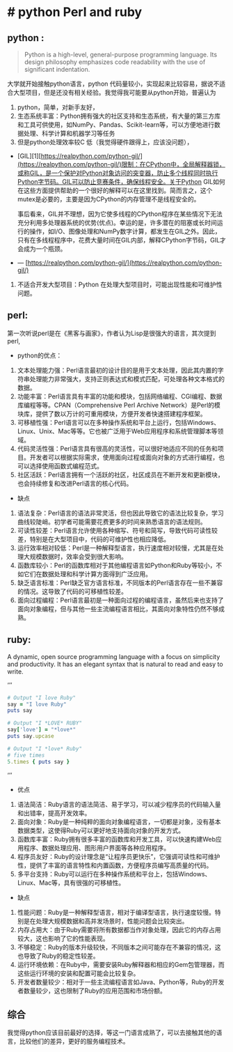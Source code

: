 # # python Perl and ruby

## python :

> Python is a high-level, general-purpose programming language. Its design philosophy emphasizes code readability with the use of significant indentation.

大学就开始接触python语言，python 代码量较小，实现起来比较容易，据说不适合大型项目，但是还没有相关经验。我觉得我可能要从python开始，普遍认为

1. python，简单，对新手友好，
2. 生态系统丰富：Python拥有强大的社区支持和生态系统，有大量的第三方库和工具可供使用，如NumPy、Pandas、Scikit-learn等，可以方便地进行数据处理、科学计算和机器学习等任务
3. 但是python处理效率较C 低（我觉得硬件跟得上，应该没问题），
- [GIL][1][https://realpython.com/python-gil/](https://realpython.com/python-gil/)限制：在CPython中，全局解释器锁，或称GIL，是一个保护对Python对象访问的突变器，防止多个线程同时执行Python字节码。GIL可以防止竞赛条件，确保线程安全。关于Python GIL如何在这些方面提供帮助的一个很好的解释可以在这里找到。简而言之，这个mutex是必要的，主要是因为CPython的内存管理不是线程安全的。
    
    事后看来，GIL并不理想，因为它使多线程的CPython程序在某些情况下无法充分利用多处理器系统的优势(优点)。幸运的是，许多潜在的阻塞或长时间运行的操作，如I/O、图像处理和NumPy数字计算，都发生在GIL之外。因此，只有在多线程程序中，花费大量时间在GIL内部，解释CPython字节码，GIL才会成为一个瓶颈。
    

- — [https://realpython.com/python-gil/](https://realpython.com/python-gil/)

1. 不适合开发大型项目：Python 在处理大型项目时，可能出现性能和可维护性问题。

## perl:

第一次听说perl是在《黑客与画家》，作者认为Lisp是很强大的语言，其次提到perl,

- python的优点：
1. 文本处理能力强：Perl语言最初的设计目的是用于文本处理，因此其内置的字符串处理能力非常强大，支持正则表达式和模式匹配，可处理各种文本格式的数据。
2. 功能丰富：Perl语言具有丰富的功能和模块，包括网络编程、CGI编程、数据库编程等等。CPAN（Comprehensive Perl Archive Network）是Perl的模块库，提供了数以万计的可重用模块，方便开发者快速搭建程序框架。
3. 可移植性强：Perl语言可以在多种操作系统和平台上运行，包括Windows、Linux、Unix、Mac等等。它也被广泛用于Web应用程序和系统管理脚本等领域。
4. 代码灵活性强：Perl语言具有很高的灵活性，可以很好地适应不同的任务和项目。开发者可以根据实际需求，使用面向过程或面向对象的方式进行编程，也可以选择使用函数式编程范式。
5. 社区活跃：Perl语言拥有一个活跃的社区，社区成员在不断开发和更新模块，也会持续修复和改进Perl语言的核心代码。
- 缺点
1. 语法复杂：Perl语言的语法非常灵活，但也因此导致它的语法比较复杂，学习曲线较陡峭。初学者可能需要花费更多的时间来熟悉语言的语法规则。
2. 可读性较差：Perl语言允许使用各种缩写、符号和简写，导致代码可读性较差，特别是在大型项目中，代码的可维护性也相应降低。
3. 运行效率相对较低：Perl是一种解释型语言，执行速度相对较慢，尤其是在处理大规模数据时，效率会受到很大影响。
4. 函数库较小：Perl的函数库相对于其他编程语言如Python和Ruby等较小，不如它们在数据处理和科学计算方面得到广泛应用。
5. 缺乏语言标准：Perl缺乏官方语言标准，不同版本的Perl语言存在一些不兼容的情况。这导致了代码的可移植性较差。
6. 面向过程编程：Perl语言最初是一种面向过程的编程语言，虽然后来也支持了面向对象编程，但与其他一些主流编程语言相比，其面向对象特性仍然不够成熟。

## ruby:

A dynamic, open source programming language with a focus on simplicity and productivity. It has an elegant syntax that is natural to read and easy to write.

‘’’ 

```ruby
# Output "I love Ruby"
say = "I love Ruby"
puts say

# Output "I *LOVE* RUBY"
say['love'] = "*love*"
puts say.upcase

# Output "I *love* Ruby"
# five times
5.times { puts say }
```

‘’’

- 优点
1. 语法简洁：Ruby语言的语法简洁、易于学习，可以减少程序员的代码输入量和出错率，提高开发效率。
2. 面向对象：Ruby是一种纯粹的面向对象编程语言，一切都是对象，没有基本数据类型，这使得Ruby可以更好地支持面向对象的开发方式。
3. 函数库丰富：Ruby拥有很多丰富的函数库和开发工具，可以快速构建Web应用程序、数据处理应用、图形用户界面等各种应用程序。
4. 程序员友好：Ruby的设计理念是“让程序员更快乐”，它强调可读性和可维护性，提供了丰富的语言特性和内置函数，方便程序员编写高质量的代码。
5. 多平台支持：Ruby可以运行在多种操作系统和平台上，包括Windows、Linux、Mac等，具有很强的可移植性。
- 缺点
1. 性能问题：Ruby是一种解释型语言，相对于编译型语言，执行速度较慢。特别是在处理大规模数据和高并发场景时，性能问题会比较突出。
2. 内存占用大：由于Ruby需要将所有数据都当作对象处理，因此它的内存占用较大，这也影响了它的性能表现。
3. 不够稳定：Ruby的版本升级较快，不同版本之间可能存在不兼容的情况，这也导致了Ruby的稳定性较差。
4. 运行环境依赖：在Ruby中，需要安装Ruby解释器和相应的Gem包管理器，而这些运行环境的安装和配置可能会比较复杂。
5. 开发者数量较少：相对于一些主流编程语言如Java、Python等，Ruby的开发者数量较少，这也限制了Ruby的应用范围和市场份额。

## 综合

我觉得python应该目前最好的选择，等这一门语言成熟了，可以去接触其他的语言，比较他们的差异，更好的服务编程技术。